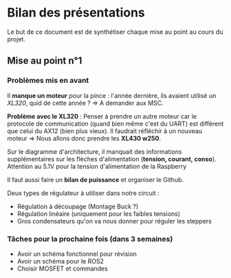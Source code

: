 # Bilan des présentations

Le but de ce document est de synthétiser chaque mise au point au cours du projet.

## Mise au point n°1

### Problèmes mis en avant

Il __manque un moteur__ pour la pince : l'année dernière, ils avaient utilisé un _XL320_, quid de cette année ? => A demander aux MSC.

__Problème avec le XL320__ : Penser à prendre un autre moteur car le protocole de communication (quand bien même c'est du UART) est différent que celui du AX12 (bien plus vieux). Il faudrait réfléchir à un nouveau moteur => Nous allons donc prendre les __XL430 w250__.

Sur le diagramme d'architecture, il manquait des informations supplémentaires sur les flèches d'alimentation (__tension, courant, conso__).
Attention au 5.1V pour la tension d'alimentation de la Raspberry

Il faut aussi faire un __bilan de puissance__ et organiser le Github.

Deux types de régulateur à utiliser dans notre circuit : 
* Régulation à découpage (Montage Buck ?)
* Régulation linéaire (uniquement pour les faibles tensions)
* Gros condensateurs qu'on va nous donner pour réguler les steppers

### Tâches pour la prochaine fois (dans 3 semaines)

* Avoir un schéma fonctionnel pour révision
* Avoir un schéma pour le ROS2
* Choisir MOSFET et commandes
